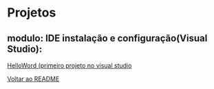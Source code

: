 # Projetos
## modulo: IDE instalação e configuração(Visual Studio):
[HelloWord (primeiro projeto no visual studio](https://github.com/alyson6918/Primeiro-projeto-visual-studio-helloword)

[Voltar ao README](https://github.com/alyson6918/DIO-desafio-github-primeiro-repositorio/blob/main/README.md)
